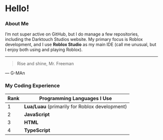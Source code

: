# Hello! 

### About Me  
I’m not super active on GitHub, but I do manage a few repositories, including the Darktouch Studios website. My primary focus is Roblox development, and I use **Roblox Studio** as my main IDE (call me unusual, but I enjoy both using and playing Roblox).

---
> Rise and shine, Mr. Freeman

— G-MAn

### My Coding Experience  

| Rank | Programming Languages I Use |
|------|-----------------------------|
|  1   | **Lua/Luau** (primarily for Roblox development) |
|  2   | **JavaScript** |
|  3   | **HTML** |
|  4   | **TypeScript** |
